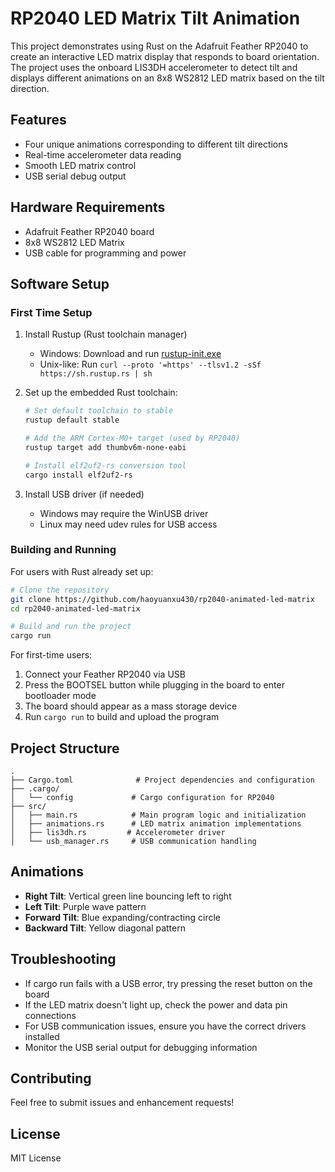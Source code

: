 # RP2040 LED Matrix Tilt Animation

This project demonstrates using Rust on the Adafruit Feather RP2040 to create an interactive LED matrix display that responds to board orientation. The project uses the onboard LIS3DH accelerometer to detect tilt and displays different animations on an 8x8 WS2812 LED matrix based on the tilt direction.

## Features
- Four unique animations corresponding to different tilt directions
- Real-time accelerometer data reading
- Smooth LED matrix control
- USB serial debug output

## Hardware Requirements
- Adafruit Feather RP2040 board
- 8x8 WS2812 LED Matrix
- USB cable for programming and power

## Software Setup

### First Time Setup
1. Install Rustup (Rust toolchain manager)
   - Windows: Download and run [rustup-init.exe](https://rustup.rs/)
   - Unix-like: Run `curl --proto '=https' --tlsv1.2 -sSf https://sh.rustup.rs | sh`

2. Set up the embedded Rust toolchain:
   ```bash
   # Set default toolchain to stable
   rustup default stable

   # Add the ARM Cortex-M0+ target (used by RP2040)
   rustup target add thumbv6m-none-eabi

   # Install elf2uf2-rs conversion tool
   cargo install elf2uf2-rs
   ```

3. Install USB driver (if needed)
   - Windows may require the WinUSB driver
   - Linux may need udev rules for USB access

### Building and Running

For users with Rust already set up:
```bash
# Clone the repository
git clone https://github.com/haoyuanxu430/rp2040-animated-led-matrix
cd rp2040-animated-led-matrix

# Build and run the project
cargo run
```

For first-time users:
1. Connect your Feather RP2040 via USB
2. Press the BOOTSEL button while plugging in the board to enter bootloader mode
3. The board should appear as a mass storage device
4. Run `cargo run` to build and upload the program

## Project Structure
```
.
├── Cargo.toml              # Project dependencies and configuration
├── .cargo/
│   └── config             # Cargo configuration for RP2040
├── src/
│   ├── main.rs            # Main program logic and initialization
│   ├── animations.rs      # LED matrix animation implementations
│   ├── lis3dh.rs         # Accelerometer driver
│   └── usb_manager.rs     # USB communication handling
```

## Animations
- **Right Tilt**: Vertical green line bouncing left to right
- **Left Tilt**: Purple wave pattern
- **Forward Tilt**: Blue expanding/contracting circle
- **Backward Tilt**: Yellow diagonal pattern

## Troubleshooting
- If cargo run fails with a USB error, try pressing the reset button on the board
- If the LED matrix doesn't light up, check the power and data pin connections
- For USB communication issues, ensure you have the correct drivers installed
- Monitor the USB serial output for debugging information

## Contributing
Feel free to submit issues and enhancement requests!

## License
MIT License